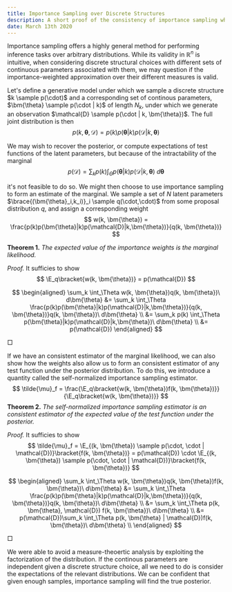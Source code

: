 ```yaml
---
title: Importance Sampling over Discrete Structures
description: A short proof of the consistency of importance sampling when a model contains discrete choices over structures with different sets of parameters.
date: March 13th 2020
---
```



Importance sampling offers a highly general method for performing inference tasks over arbitrary distributions. While its validity in $\mathbb{R}^n$ is intuitive, when considering discrete structural choices with different sets of continuous parameters associated with them, we may question if the importance-weighted approximation over their different measures is valid.

Let's define a generative model under which we sample a discrete structure $k \sample p(\cdot)$ and a corresponding set of continous parameters, $\bm{\theta} \sample p(\cdot | k)$ of length $N_k$, under which we generate an observation $\mathcal{D} \sample p(\cdot | k, \bm{\theta})$. The full joint distribution is then
$$
  p(k,\bm{\theta},\mathcal{D}) = p(k)p(\bm{\theta} | k)p(\mathcal{D} | k, \bm{\theta})
$$

We may wish to recover the posterior, or compute expectations of test functions of the latent parameters, but because of the intractability of the marginal
$$
  p(\mathcal{D}) = \sum_k p(k) \int_\Theta p(\bm{\theta}|k)p(\mathcal{D}|k,\bm{\theta})\ d\bm{\theta}
$$

it's not feasible to do so. We might then choose to use importance sampling to form an estimate of the marginal. We sample a set of $N$ latent parameters $\brace{(\bm{\theta}_i,k_i)}_i \sample q(\cdot,\cdot)$ from some proposal distribution $q$, and assign a corresponding weight
$$
  w(k, \bm{\theta}) = \frac{p(k)p(\bm{\theta}|k)p(\mathcal{D}|k,\bm{\theta})}{q(k, \bm{\theta})}
$$

**Theorem 1.** _The expected value of the importance weights is the marginal likelihood._

_Proof._ It sufficies to show
$$
  \E_q\bracket{w(k, \bm{\theta})} = p(\mathcal{D})
$$

$$
\begin{aligned}
  \sum_k \int_\Theta w(k, \bm{\theta})q(k, \bm{\theta})\ d\bm{\theta} &= \sum_k \int_\Theta \frac{p(k)p(\bm{\theta}|k)p(\mathcal{D}|k,\bm{\theta})}{q(k, \bm{\theta})}q(k, \bm{\theta})\ d\bm{\theta} \\
  &= \sum_k p(k) \int_\Theta p(\bm{\theta}|k)p(\mathcal{D}|k,\bm{\theta})\ d\bm{\theta} \\
  &= p(\mathcal{D})
\end{aligned}
$$

$\Box$

If we have an consistent estimator of the marginal likelihood, we can also show how the weights also allow us to form an consistent estimator of any test function under the posterior distribution. To do this, we introduce a quantity called the self-normalized importance sampling estimator.
$$
  \tilde{\mu}_f = \frac{\E_q\bracket{w(k, \bm{\theta})f(k, \bm{\theta})}}{\E_q\bracket{w(k, \bm{\theta})}}
$$
**Theorem 2.** _The self-normalized importance sampling estimator is an consistent estimator of the expected value of the test function under the posterior._

_Proof._ It sufficies to show
$$
  \tilde{\mu}_f = \E_{(k, \bm{\theta}) \sample p(\cdot, \cdot | \mathcal{D})}\bracket{f(k, \bm{\theta})} = p(\mathcal{D}) \cdot \E_{(k, \bm{\theta}) \sample p(\cdot, \cdot | \mathcal{D})}\bracket{f(k, \bm{\theta})}
$$

$$
\begin{aligned}
  \sum_k \int_\Theta w(k, \bm{\theta})q(k, \bm{\theta})f(k, \bm{\theta})\ d\bm{\theta} &= \sum_k \int_\Theta \frac{p(k)p(\bm{\theta}|k)p(\mathcal{D}|k,\bm{\theta})}{q(k, \bm{\theta})}q(k, \bm{\theta})\ d\bm{\theta} \\
  &= \sum_k \int_\Theta p(k, \bm{\theta}, \mathcal{D}) f(k, \bm{\theta})\ d\bm{\theta} \\
  &= p(\mathcal{D})\sum_k \int_\Theta p(k, \bm{\theta} | \mathcal{D})f(k, \bm{\theta})\ d\bm{\theta} \\
\end{aligned}
$$

$\Box$

We were able to avoid a measure-theoertic analysis by exploiting the factorization of the distribution. If the continous parameters are independent given a discrete structure choice, all we need to do is consider the expectations of the relevant distributions. We can be confident that given enough samples, importance sampling will find the true posterior.